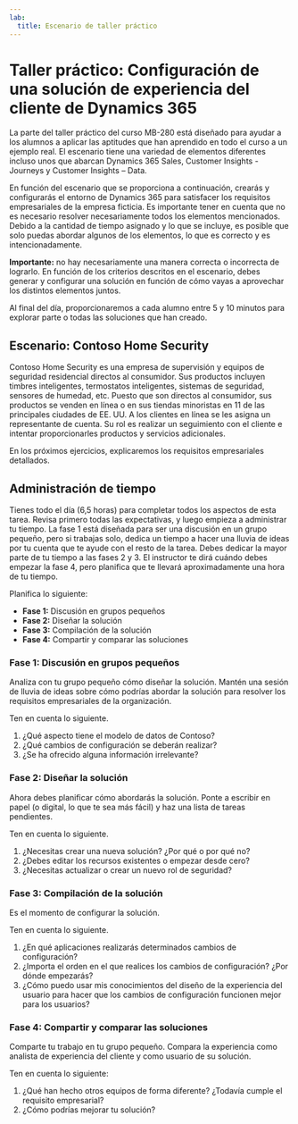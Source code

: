 ```yaml
---
lab:
  title: Escenario de taller práctico
---
```


# Taller práctico: Configuración de una solución de experiencia del cliente de Dynamics 365

La parte del taller práctico del curso MB-280 está diseñado para ayudar a los alumnos a aplicar las aptitudes que han aprendido en todo el curso a un ejemplo real. El escenario tiene una variedad de elementos diferentes incluso unos que abarcan Dynamics 365 Sales, Customer Insights - Journeys y Customer Insights – Data. 

En función del escenario que se proporciona a continuación, crearás y configurarás el entorno de Dynamics 365 para satisfacer los requisitos empresariales de la empresa ficticia. Es importante tener en cuenta que no es necesario resolver necesariamente todos los elementos mencionados. Debido a la cantidad de tiempo asignado y lo que se incluye, es posible que solo puedas abordar algunos de los elementos, lo que es correcto y es intencionadamente. 

**Importante:** no hay necesariamente una manera correcta o incorrecta de lograrlo. En función de los criterios descritos en el escenario, debes generar y configurar una solución en función de cómo vayas a aprovechar los distintos elementos juntos.

Al final del día, proporcionaremos a cada alumno entre 5 y 10 minutos para explorar parte o todas las soluciones que han creado. 

## Escenario: Contoso Home Security 
Contoso Home Security es una empresa de supervisión y equipos de seguridad residencial directos al consumidor. Sus productos incluyen timbres inteligentes, termostatos inteligentes, sistemas de seguridad, sensores de humedad, etc. Puesto que son directos al consumidor, sus productos se venden en línea o en sus tiendas minoristas en 11 de las principales ciudades de EE. UU. A los clientes en línea se les asigna un representante de cuenta. Su rol es realizar un seguimiento con el cliente e intentar proporcionarles productos y servicios adicionales. 

En los próximos ejercicios, explicaremos los requisitos empresariales detallados.

## Administración de tiempo 

Tienes todo el día (6,5 horas) para completar todos los aspectos de esta tarea. Revisa primero todas las expectativas, y luego empieza a administrar tu tiempo. La fase 1 está diseñada para ser una discusión en un grupo pequeño, pero si trabajas solo, dedica un tiempo a hacer una lluvia de ideas por tu cuenta que te ayude con el resto de la tarea. Debes dedicar la mayor parte de tu tiempo a las fases 2 y 3. El instructor te dirá cuándo debes empezar la fase 4, pero planifica que te llevará aproximadamente una hora de tu tiempo.

Planifica lo siguiente:
- **Fase 1:** Discusión en grupos pequeños
- **Fase 2:** Diseñar la solución
- **Fase 3:** Compilación de la solución
- **Fase 4:** Compartir y comparar las soluciones

### Fase 1: Discusión en grupos pequeños

Analiza con tu grupo pequeño cómo diseñar la solución. Mantén una sesión de lluvia de ideas sobre cómo podrías abordar la solución para resolver los requisitos empresariales de la organización.

Ten en cuenta lo siguiente.
1. ¿Qué aspecto tiene el modelo de datos de Contoso?
2. ¿Qué cambios de configuración se deberán realizar?
3. ¿Se ha ofrecido alguna información irrelevante?

### Fase 2: Diseñar la solución
Ahora debes planificar cómo abordarás la solución. Ponte a escribir en papel (o digital, lo que te sea más fácil) y haz una lista de tareas pendientes.

Ten en cuenta lo siguiente.
1. ¿Necesitas crear una nueva solución? ¿Por qué o por qué no?
2. ¿Debes editar los recursos existentes o empezar desde cero?
3. ¿Necesitas actualizar o crear un nuevo rol de seguridad?

### Fase 3: Compilación de la solución
Es el momento de configurar la solución.

Ten en cuenta lo siguiente.
1. ¿En qué aplicaciones realizarás determinados cambios de configuración?
2. ¿Importa el orden en el que realices los cambios de configuración? ¿Por dónde empezarás?
3. ¿Cómo puedo usar mis conocimientos del diseño de la experiencia del usuario para hacer que los cambios de configuración funcionen mejor para los usuarios?

### Fase 4: Compartir y comparar las soluciones
Comparte tu trabajo en tu grupo pequeño. Compara la experiencia como analista de experiencia del cliente y como usuario de su solución.

Ten en cuenta lo siguiente:
1. ¿Qué han hecho otros equipos de forma diferente? ¿Todavía cumple el requisito empresarial?
2. ¿Cómo podrías mejorar tu solución?
